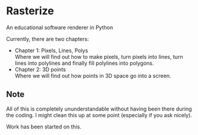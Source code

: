# Rasterize
An educational software renderer in Python

Currently, there are two chapters:

 * Chapter 1: Pixels, Lines, Polys  
   Where we will find out how to make pixels, turn pixels into lines, turn lines into
   polylines and finally fill polylines into polygons.
 * Chapter 2: 3D points  
   Where we will find out how points in 3D space go into a screen.


## Note

All of this is completely ununderstandable without having been there during the coding. I might clean this up at some point (especially if you ask nicely).

Work has been started on this.

